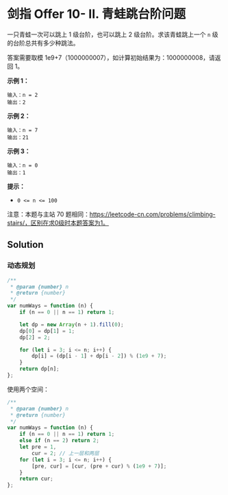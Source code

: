 # 剑指 Offer 10- II. 青蛙跳台阶问题

一只青蛙一次可以跳上 1 级台阶，也可以跳上 2 级台阶。求该青蛙跳上一个 `n` 级的台阶总共有多少种跳法。

答案需要取模 1e9+7（1000000007），如计算初始结果为：1000000008，请返回 1。

**示例 1：**

```
输入：n = 2
输出：2
```

**示例 2：**

```
输入：n = 7
输出：21
```

**示例 3：**

```
输入：n = 0
输出：1
```

**提示：**

-   `0 <= n <= 100`

注意：本题与主站 70 题相同：https://leetcode-cn.com/problems/climbing-stairs/，区别在求0级时本题答案为1。

## Solution

### 动态规划

```javascript
/**
 * @param {number} n
 * @return {number}
 */
var numWays = function (n) {
    if (n == 0 || n == 1) return 1;

    let dp = new Array(n + 1).fill(0);
    dp[0] = dp[1] = 1;
    dp[2] = 2;

    for (let i = 3; i <= n; i++) {
        dp[i] = (dp[i - 1] + dp[i - 2]) % (1e9 + 7);
    }
    return dp[n];
};
```

使用两个空间：

```javascript
/**
 * @param {number} n
 * @return {number}
 */
var numWays = function (n) {
    if (n == 0 || n == 1) return 1;
    else if (n == 2) return 2;
    let pre = 1,
        cur = 2; // 上一层和两层
    for (let i = 3; i <= n; i++) {
        [pre, cur] = [cur, (pre + cur) % (1e9 + 7)];
    }
    return cur;
};
```
